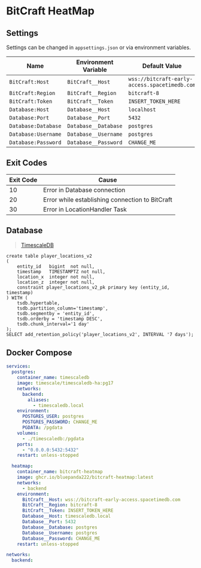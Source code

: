 ﻿# BitCraft HeatMap

## Settings

Settings can be changed in `appsettings.json` or via environment variables.

| Name                | Environment Variable | Default Value                                 | Description |
|---------------------|----------------------|-----------------------------------------------|-------------|
| `BitCraft:Host`     | `BitCraft__Host`     | `wss://bitcraft-early-access.spacetimedb.com` |             |
| `BitCraft:Region`   | `BitCraft__Region`   | `bitcraft-8`                                  |             |
| `BitCraft:Token`    | `BitCraft__Token`    | `INSERT_TOKEN_HERE`                           |             |
| `Database:Host`     | `Database__Host`     | `localhost`                                   |             |
| `Database:Port`     | `Database__Port`     | `5432`                                        |             |
| `Database:Database` | `Database__Database` | `postgres`                                    |             |
| `Database:Username` | `Database__Username` | `postgres`                                    |             |
| `Database:Password` | `Database__Password` | `CHANGE_ME`                                   |             |


## Exit Codes

| Exit Code | Cause                                           |
|-----------|-------------------------------------------------|
| 10        | Error in Database connection                    |
| 20        | Error while establishing connection to BitCraft |
| 30        | Error in LocationHandler Task                   |


## Database

> [TimescaleDB](https://github.com/timescale/timescaledb)

```postgresql
create table player_locations_v2
(
    entity_id   bigint  not null,
    timestamp   TIMESTAMPTZ not null,
    location_x  integer not null,
    location_z  integer not null,
    constraint player_locations_v2_pk primary key (entity_id, timestamp)
) WITH (
    tsdb.hypertable,
    tsdb.partition_column='timestamp',
    tsdb.segmentby = 'entity_id',
    tsdb.orderby = 'timestamp DESC',
    tsdb.chunk_interval='1 day'
);
SELECT add_retention_policy('player_locations_v2', INTERVAL '7 days');
```


## Docker Compose

```yaml
services:
  postgres:
    container_name: timescaledb
    image: timescale/timescaledb-ha:pg17
    networks:
      backend:
        aliases:
          - timescaledb.local
    environment:
      POSTGRES_USER: postgres
      POSTGRES_PASSWORD: CHANGE_ME
      PGDATA: /pgdata
    volumes:
      - ./timescaledb:/pgdata
    ports:
      - "0.0.0.0:5432:5432"
    restart: unless-stopped

  heatmap:
    container_name: bitcraft-heatmap
    image: ghcr.io/bluepanda222/bitcraft-heatmap:latest
    networks:
      - backend
    environment:
      BitCraft__Host: wss://bitcraft-early-access.spacetimedb.com
      BitCraft__Region: bitcraft-8
      BitCraft__Token: INSERT_TOKEN_HERE
      Database__Host: timescaledb.local
      Database__Port: 5432
      Database__Database: postgres
      Database__Username: postgres
      Database__Password: CHANGE_ME
    restart: unless-stopped

networks:
  backend:
```
